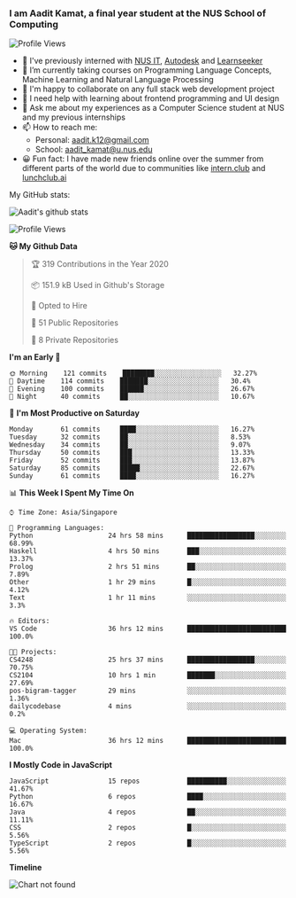 ### I am Aadit Kamat, a final year student at the NUS School of Computing

![Profile Views](https://komarev.com/ghpvc/?username=aaditkamat)

- 🏢 I've previously interned with [NUS IT](https://nusit.nus.edu.sg/), [Autodesk](https://www.autodesk.com.sg/) and [Learnseeker](https://learnseeker.com/) 
- 🌱 I’m currently taking courses on Programming Language Concepts, Machine Learning and Natural Language Processing
- 👯 I'm happy to collaborate on any full stack web development project
- 🤔 I need help with learning about frontend programming and UI design
- 💬 Ask me about my experiences as a Computer Science student at NUS and my previous internships
- 📫 How to reach me: 
     - Personal: aadit.k12@gmail.com
     - School: aadit_kamat@u.nus.edu
- 😀 Fun fact: I have made new friends online over the summer from different parts of the world due to communities <t> like [intern.club](https://intern.club) and [lunchclub.ai](https://lunchclub.ai/)
     
My GitHub stats: 
     
![Aadit's github stats](https://github-readme-stats.vercel.app/api?username=aaditkamat&count_private=true&show_icons=true)

<!--START_SECTION:waka-->
![Profile Views](http://img.shields.io/badge/Profile%20Views-18-blue)

**🐱 My Github Data** 

> 🏆 319 Contributions in the Year 2020
 > 
> 📦 151.9 kB Used in Github's Storage 
 > 
> 💼 Opted to Hire
 > 
> 📜 51 Public Repositories
 > 
> 🔑 8 Private Repositories 

**I'm an Early 🐤** 

```text
🌞 Morning    121 commits    ████████░░░░░░░░░░░░░░░░░   32.27% 
🌆 Daytime    114 commits    ███████░░░░░░░░░░░░░░░░░░   30.4% 
🌃 Evening    100 commits    ██████░░░░░░░░░░░░░░░░░░░   26.67% 
🌙 Night      40 commits     ██░░░░░░░░░░░░░░░░░░░░░░░   10.67%

```
📅 **I'm Most Productive on Saturday** 

```text
Monday       61 commits     ████░░░░░░░░░░░░░░░░░░░░░   16.27% 
Tuesday      32 commits     ██░░░░░░░░░░░░░░░░░░░░░░░   8.53% 
Wednesday    34 commits     ██░░░░░░░░░░░░░░░░░░░░░░░   9.07% 
Thursday     50 commits     ███░░░░░░░░░░░░░░░░░░░░░░   13.33% 
Friday       52 commits     ███░░░░░░░░░░░░░░░░░░░░░░   13.87% 
Saturday     85 commits     █████░░░░░░░░░░░░░░░░░░░░   22.67% 
Sunday       61 commits     ████░░░░░░░░░░░░░░░░░░░░░   16.27%

```


📊 **This Week I Spent My Time On** 

```text
⌚︎ Time Zone: Asia/Singapore

💬 Programming Languages: 
Python                   24 hrs 58 mins      █████████████████░░░░░░░░   68.99% 
Haskell                  4 hrs 50 mins       ███░░░░░░░░░░░░░░░░░░░░░░   13.37% 
Prolog                   2 hrs 51 mins       ██░░░░░░░░░░░░░░░░░░░░░░░   7.89% 
Other                    1 hr 29 mins        █░░░░░░░░░░░░░░░░░░░░░░░░   4.12% 
Text                     1 hr 11 mins        ░░░░░░░░░░░░░░░░░░░░░░░░░   3.3%

🔥 Editors: 
VS Code                  36 hrs 12 mins      █████████████████████████   100.0%

🐱‍💻 Projects: 
CS4248                   25 hrs 37 mins      █████████████████░░░░░░░░   70.75% 
CS2104                   10 hrs 1 min        ███████░░░░░░░░░░░░░░░░░░   27.69% 
pos-bigram-tagger        29 mins             ░░░░░░░░░░░░░░░░░░░░░░░░░   1.36% 
dailycodebase            4 mins              ░░░░░░░░░░░░░░░░░░░░░░░░░   0.2%

💻 Operating System: 
Mac                      36 hrs 12 mins      █████████████████████████   100.0%

```

**I Mostly Code in JavaScript** 

```text
JavaScript               15 repos            ██████████░░░░░░░░░░░░░░░   41.67% 
Python                   6 repos             ████░░░░░░░░░░░░░░░░░░░░░   16.67% 
Java                     4 repos             ██░░░░░░░░░░░░░░░░░░░░░░░   11.11% 
CSS                      2 repos             █░░░░░░░░░░░░░░░░░░░░░░░░   5.56% 
TypeScript               2 repos             █░░░░░░░░░░░░░░░░░░░░░░░░   5.56%

```


**Timeline**

![Chart not found](https://github.com/aaditkamat/aaditkamat/blob/master/charts/bar_graph.png) 


<!--END_SECTION:waka-->

